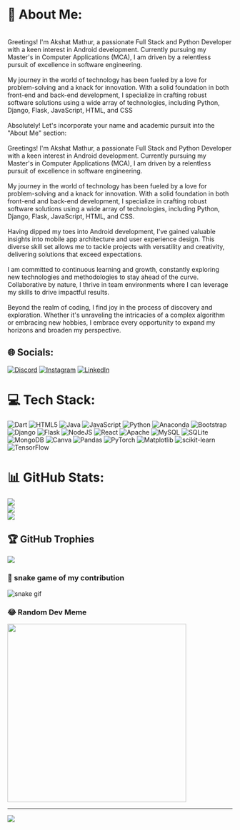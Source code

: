 # 💫 About Me:
<br>Greetings! I'm Akshat Mathur, a passionate Full Stack and Python Developer with a keen interest in Android development. Currently pursuing my Master's in Computer Applications (MCA), I am driven by a relentless pursuit of excellence in software engineering.<br><br>My journey in the world of technology has been fueled by a love for problem-solving and a knack for innovation. With a solid foundation in both front-end and back-end development, I specialize in crafting robust software solutions using a wide array of technologies, including Python, Django, Flask, JavaScript, HTML, and CSS<br><br>Absolutely! Let's incorporate your name and academic pursuit into the "About Me" section:<br><br>Greetings! I'm Akshat Mathur, a passionate Full Stack and Python Developer with a keen interest in Android development. Currently pursuing my Master's in Computer Applications (MCA), I am driven by a relentless pursuit of excellence in software engineering.<br><br>My journey in the world of technology has been fueled by a love for problem-solving and a knack for innovation. With a solid foundation in both front-end and back-end development, I specialize in crafting robust software solutions using a wide array of technologies, including Python, Django, Flask, JavaScript, HTML, and CSS.<br><br>Having dipped my toes into Android development, I've gained valuable insights into mobile app architecture and user experience design. This diverse skill set allows me to tackle projects with versatility and creativity, delivering solutions that exceed expectations.<br><br>I am committed to continuous learning and growth, constantly exploring new technologies and methodologies to stay ahead of the curve. Collaborative by nature, I thrive in team environments where I can leverage my skills to drive impactful results.<br><br>Beyond the realm of coding, I find joy in the process of discovery and exploration. Whether it's unraveling the intricacies of a complex algorithm or embracing new hobbies, I embrace every opportunity to expand my horizons and broaden my perspective.


## 🌐 Socials:
[![Discord](https://img.shields.io/badge/Discord-%237289DA.svg?logo=discord&logoColor=white)](https://discord.gg/https://discord.gg/a5yrs8ju) [![Instagram](https://img.shields.io/badge/Instagram-%23E4405F.svg?logo=Instagram&logoColor=white)](https://instagram.com/akshatmathur_2) [![LinkedIn](https://img.shields.io/badge/LinkedIn-%230077B5.svg?logo=linkedin&logoColor=white)](https://www.linkedin.com/in/akshat-mathur-365b2b279?utm_source=share&utm_campaign=share_via&utm_content=profile&utm_medium=android_app)

# 💻 Tech Stack:
![Dart](https://img.shields.io/badge/dart-%230175C2.svg?style=for-the-badge&logo=dart&logoColor=white) ![HTML5](https://img.shields.io/badge/html5-%23E34F26.svg?style=for-the-badge&logo=html5&logoColor=white) ![Java](https://img.shields.io/badge/java-%23ED8B00.svg?style=for-the-badge&logo=openjdk&logoColor=white) ![JavaScript](https://img.shields.io/badge/javascript-%23323330.svg?style=for-the-badge&logo=javascript&logoColor=%23F7DF1E) ![Python](https://img.shields.io/badge/python-3670A0?style=for-the-badge&logo=python&logoColor=ffdd54) ![Anaconda](https://img.shields.io/badge/Anaconda-%2344A833.svg?style=for-the-badge&logo=anaconda&logoColor=white) ![Bootstrap](https://img.shields.io/badge/bootstrap-%238511FA.svg?style=for-the-badge&logo=bootstrap&logoColor=white) ![Django](https://img.shields.io/badge/django-%23092E20.svg?style=for-the-badge&logo=django&logoColor=white) ![Flask](https://img.shields.io/badge/flask-%23000.svg?style=for-the-badge&logo=flask&logoColor=white) ![NodeJS](https://img.shields.io/badge/node.js-6DA55F?style=for-the-badge&logo=node.js&logoColor=white) ![React](https://img.shields.io/badge/react-%2320232a.svg?style=for-the-badge&logo=react&logoColor=%2361DAFB) ![Apache](https://img.shields.io/badge/apache-%23D42029.svg?style=for-the-badge&logo=apache&logoColor=white) ![MySQL](https://img.shields.io/badge/mysql-%2300000f.svg?style=for-the-badge&logo=mysql&logoColor=white) ![SQLite](https://img.shields.io/badge/sqlite-%2307405e.svg?style=for-the-badge&logo=sqlite&logoColor=white) ![MongoDB](https://img.shields.io/badge/MongoDB-%234ea94b.svg?style=for-the-badge&logo=mongodb&logoColor=white) ![Canva](https://img.shields.io/badge/Canva-%2300C4CC.svg?style=for-the-badge&logo=Canva&logoColor=white) ![Pandas](https://img.shields.io/badge/pandas-%23150458.svg?style=for-the-badge&logo=pandas&logoColor=white) ![PyTorch](https://img.shields.io/badge/PyTorch-%23EE4C2C.svg?style=for-the-badge&logo=PyTorch&logoColor=white) ![Matplotlib](https://img.shields.io/badge/Matplotlib-%23ffffff.svg?style=for-the-badge&logo=Matplotlib&logoColor=black) ![scikit-learn](https://img.shields.io/badge/scikit--learn-%23F7931E.svg?style=for-the-badge&logo=scikit-learn&logoColor=white) ![TensorFlow](https://img.shields.io/badge/TensorFlow-%23FF6F00.svg?style=for-the-badge&logo=TensorFlow&logoColor=white)
# 📊 GitHub Stats:
![](https://github-readme-stats.vercel.app/api?username=akshat8415&theme=highcontrast&hide_border=false&include_all_commits=false&count_private=false)<br/>
![](https://github-readme-streak-stats.herokuapp.com/?user=akshat8415&theme=highcontrast&hide_border=false)<br/>
![](https://github-readme-stats.vercel.app/api/top-langs/?username=akshat8415&theme=highcontrast&hide_border=false&include_all_commits=false&count_private=false&layout=compact)

## 🏆 GitHub Trophies
![](https://github-profile-trophy.vercel.app/?username=akshat8415&theme=radical&no-frame=true&no-bg=true&margin-w=4)

### 🐍 snake game of my contribution 
![snake gif](https://github.com/akshat8415/akshat8415/blob/output/github-contribution-grid-snake.svg)

### 😂 Random Dev Meme
<img src='https://randommeme-five.vercel.app/' style="height: 400px;"/>

---
[![](https://visitcount.itsvg.in/api?id=akshat8415&icon=2&color=6)](https://visitcount.itsvg.in)

<!-- Proudly created with GPRM ( https://gprm.itsvg.in ) -->
